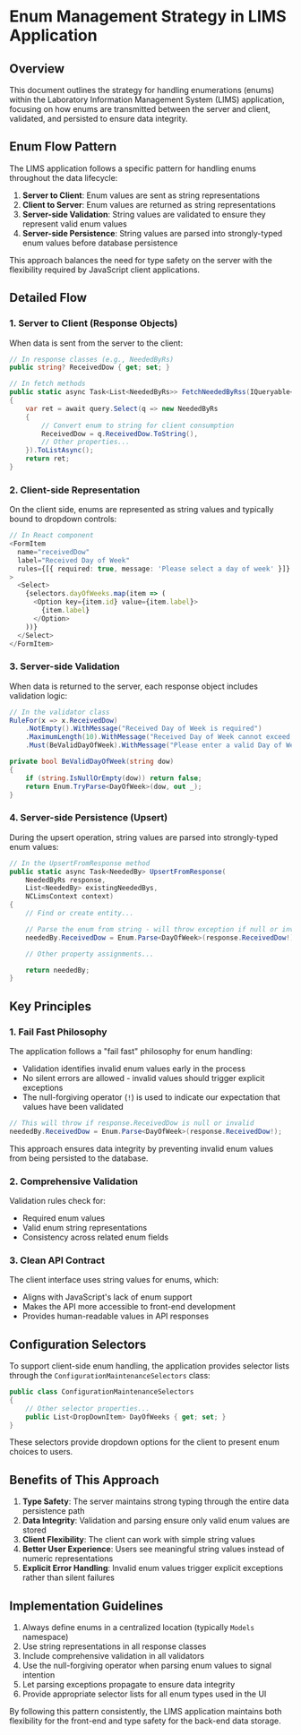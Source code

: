 # Enum Management Strategy in LIMS Application

## Overview

This document outlines the strategy for handling enumerations (enums) within the Laboratory Information Management System (LIMS) application, focusing on how enums are transmitted between the server and client, validated, and persisted to ensure data integrity.

## Enum Flow Pattern

The LIMS application follows a specific pattern for handling enums throughout the data lifecycle:

1. **Server to Client**: Enum values are sent as string representations
2. **Client to Server**: Enum values are returned as string representations
3. **Server-side Validation**: String values are validated to ensure they represent valid enum values
4. **Server-side Persistence**: String values are parsed into strongly-typed enum values before database persistence

This approach balances the need for type safety on the server with the flexibility required by JavaScript client applications.

## Detailed Flow

### 1. Server to Client (Response Objects)

When data is sent from the server to the client:

```csharp
// In response classes (e.g., NeededByRs)
public string? ReceivedDow { get; set; }

// In fetch methods
public static async Task<List<NeededByRs>> FetchNeededByRss(IQueryable<NeededBy> query)
{
    var ret = await query.Select(q => new NeededByRs
    {
        // Convert enum to string for client consumption
        ReceivedDow = q.ReceivedDow.ToString(),
        // Other properties...
    }).ToListAsync();
    return ret;
}
```

### 2. Client-side Representation

On the client side, enums are represented as string values and typically bound to dropdown controls:

```typescript
// In React component
<FormItem
  name="receivedDow"
  label="Received Day of Week"
  rules={[{ required: true, message: 'Please select a day of week' }]}
>
  <Select>
    {selectors.dayOfWeeks.map(item => (
      <Option key={item.id} value={item.label}>
        {item.label}
      </Option>
    ))}
  </Select>
</FormItem>
```

### 3. Server-side Validation

When data is returned to the server, each response object includes validation logic:

```csharp
// In the validator class
RuleFor(x => x.ReceivedDow)
    .NotEmpty().WithMessage("Received Day of Week is required")
    .MaximumLength(10).WithMessage("Received Day of Week cannot exceed 10 characters")
    .Must(BeValidDayOfWeek).WithMessage("Please enter a valid Day of Week");

private bool BeValidDayOfWeek(string dow)
{
    if (string.IsNullOrEmpty(dow)) return false;
    return Enum.TryParse<DayOfWeek>(dow, out _);
}
```

### 4. Server-side Persistence (Upsert)

During the upsert operation, string values are parsed into strongly-typed enum values:

```csharp
// In the UpsertFromResponse method
public static async Task<NeededBy> UpsertFromResponse(
    NeededByRs response,
    List<NeededBy> existingNeededBys,
    NCLimsContext context)
{
    // Find or create entity...

    // Parse the enum from string - will throw exception if null or invalid
    neededBy.ReceivedDow = Enum.Parse<DayOfWeek>(response.ReceivedDow!);

    // Other property assignments...

    return neededBy;
}
```

## Key Principles

### 1. Fail Fast Philosophy

The application follows a "fail fast" philosophy for enum handling:

- Validation identifies invalid enum values early in the process
- No silent errors are allowed - invalid values should trigger explicit exceptions
- The null-forgiving operator (`!`) is used to indicate our expectation that values have been validated

```csharp
// This will throw if response.ReceivedDow is null or invalid
neededBy.ReceivedDow = Enum.Parse<DayOfWeek>(response.ReceivedDow!);
```

This approach ensures data integrity by preventing invalid enum values from being persisted to the database.

### 2. Comprehensive Validation

Validation rules check for:

- Required enum values
- Valid enum string representations
- Consistency across related enum fields

### 3. Clean API Contract

The client interface uses string values for enums, which:

- Aligns with JavaScript's lack of enum support
- Makes the API more accessible to front-end development
- Provides human-readable values in API responses

## Configuration Selectors

To support client-side enum handling, the application provides selector lists through the `ConfigurationMaintenanceSelectors` class:

```csharp
public class ConfigurationMaintenanceSelectors
{
    // Other selector properties...
    public List<DropDownItem> DayOfWeeks { get; set; }
}
```

These selectors provide dropdown options for the client to present enum choices to users.

## Benefits of This Approach

1. **Type Safety**: The server maintains strong typing through the entire data persistence path
2. **Data Integrity**: Validation and parsing ensure only valid enum values are stored
3. **Client Flexibility**: The client can work with simple string values
4. **Better User Experience**: Users see meaningful string values instead of numeric representations
5. **Explicit Error Handling**: Invalid enum values trigger explicit exceptions rather than silent failures

## Implementation Guidelines

1. Always define enums in a centralized location (typically `Models` namespace)
2. Use string representations in all response classes
3. Include comprehensive validation in all validators
4. Use the null-forgiving operator when parsing enum values to signal intention
5. Let parsing exceptions propagate to ensure data integrity
6. Provide appropriate selector lists for all enum types used in the UI

By following this pattern consistently, the LIMS application maintains both flexibility for the front-end and type safety for the back-end data storage.
